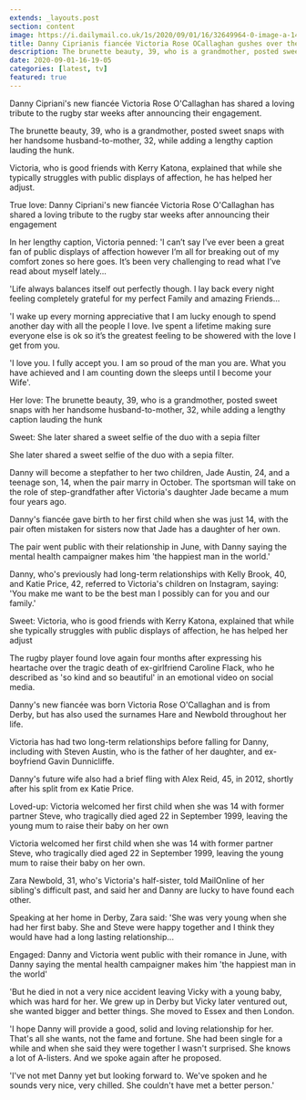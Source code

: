 ```yaml
---
extends: _layouts.post
section: content
image: https://i.dailymail.co.uk/1s/2020/09/01/16/32649964-0-image-a-145_1598973490902.jpg 
title: Danny Ciprianis fiancée Victoria Rose OCallaghan gushes over the rugby star 
description: The brunette beauty, 39, who is a grandmother, posted sweet snaps with her handsome husband-to-mother, 32, while adding a lengthy caption lauding the hunk 
date: 2020-09-01-16-19-05 
categories: [latest, tv] 
featured: true 
--- 
```

Danny Cipriani's new fiancée Victoria Rose O'Callaghan has shared a loving tribute to the rugby star weeks after announcing their engagement. 

The brunette beauty, 39, who is a grandmother, posted sweet snaps with her handsome husband-to-mother, 32, while adding a lengthy caption lauding the hunk.

Victoria, who is good friends with Kerry Katona, explained that while she typically struggles with public displays of affection, he has helped her adjust.

True love: Danny Cipriani's new fiancée Victoria Rose O'Callaghan has shared a loving tribute to the rugby star weeks after announcing their engagement

In her lengthy caption, Victoria penned: 'I can’t say I’ve ever been a great fan of public displays of affection however I’m all for breaking out of my comfort zones so here goes. It’s been very challenging to read what I’ve read about myself lately...

'Life always balances itself out perfectly though. I lay back every night feeling completely grateful for my perfect Family and amazing Friends...

'I wake up every morning appreciative that I am lucky enough to spend another day with all the people I love. Ive spent a lifetime making sure everyone else is ok so it’s the greatest feeling to be showered with the love I get from you.

'I love you. I fully accept you. I am so proud of the man you are. What you have achieved and I am counting down the sleeps until I become your Wife'. 

Her love: The brunette beauty, 39, who is a grandmother, posted sweet snaps with her handsome husband-to-mother, 32, while adding a lengthy caption lauding the hunk

Sweet: She later shared a sweet selfie of the duo with a sepia filter

She later shared a sweet selfie of the duo with a sepia filter.  

Danny will become a stepfather to her two children, Jade Austin, 24, and a teenage son, 14, when the pair marry in October. The sportsman will take on the role of step-grandfather after Victoria's daughter Jade became a mum four years ago.

Danny's fiancée gave birth to her first child when she was just 14, with the pair often mistaken for sisters now that Jade has a daughter of her own.

The pair went public with their relationship in June, with Danny saying the mental health campaigner makes him 'the happiest man in the world.'

Danny, who's previously had long-term relationships with Kelly Brook, 40, and Katie Price, 42, referred to Victoria's children on Instagram, saying: 'You make me want to be the best man I possibly can for you and our family.'

Sweet: Victoria, who is good friends with Kerry Katona, explained that while she typically struggles with public displays of affection, he has helped her adjust 

The rugby player found love again four months after expressing his heartache over the tragic death of ex-girlfriend Caroline Flack, who he described as 'so kind and so beautiful' in an emotional video on social media.

Danny's new fiancée was born Victoria Rose O'Callaghan and is from Derby, but has also used the surnames Hare and Newbold throughout her life.

Victoria has had two long-term relationships before falling for Danny, including with Steven Austin, who is the father of her daughter, and ex-boyfriend Gavin Dunnicliffe.

Danny's future wife also had a brief fling with Alex Reid, 45, in 2012, shortly after his split from ex Katie Price.

Loved-up: Victoria welcomed her first child when she was 14 with former partner Steve, who tragically died aged 22 in September 1999, leaving the young mum to raise their baby on her own

Victoria welcomed her first child when she was 14 with former partner Steve, who tragically died aged 22 in September 1999, leaving the young mum to raise their baby on her own.

Zara Newbold, 31, who's Victoria's half-sister, told MailOnline of her sibling's difficult past, and said her and Danny are lucky to have found each other.

Speaking at her home in Derby, Zara said: 'She was very young when she had her first baby. She and Steve were happy together and I think they would have had a long lasting relationship...

Engaged: Danny and Victoria went public with their romance in June, with Danny saying the mental health campaigner makes him 'the happiest man in the world'

'But he died in not a very nice accident leaving Vicky with a young baby, which was hard for her. We grew up in Derby but Vicky later ventured out, she wanted bigger and better things. She moved to Essex and then London.

'I hope Danny will provide a good, solid and loving relationship for her. That's all she wants, not the fame and fortune. She had been single for a while and when she said they were together I wasn't surprised. She knows a lot of A-listers. And we spoke again after he proposed.

'I've not met Danny yet but looking forward to. We've spoken and he sounds very nice, very chilled. She couldn't have met a better person.' 

